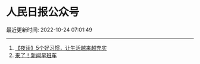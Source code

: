 # 人民日报公众号

最近更新时间: 2022-10-24 07:01:49

--- 
1. [【夜读】5个好习惯，让生活越来越充实](https://mp.weixin.qq.com/s/o00DwhJKYIEWUAehUmeGSg) 
2. [来了！新闻早班车](https://mp.weixin.qq.com/s/A1scJ_aFtWJQGYpCvJ7wPQ) 
